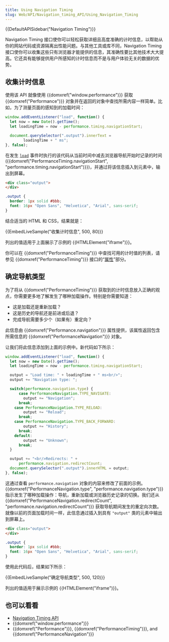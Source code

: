 ```yaml
---
title: Using Navigation Timing
slug: Web/API/Navigation_timing_API/Using_Navigation_Timing
---
```


{{DefaultAPISidebar("Navigation Timing")}}

Navigation Timing 接口使你可以轻松获取详细且高度准确的计时信息，以帮助从你的网站代码或资源隔离出性能问题。与其他工具或库不同，Navigation Timing 接口使你可以收集这些只有浏览器才能提供的信息，其准确性要比其他技术大大提高。它还具有能够提供用户所感知的计时信息而不是与用户体验无关的数据的优势。

## 收集计时信息

使用该 API 就像使用 {{domxref("window.performance")}} 获取 {{domxref("Performance")}} 对象并在返回的对象中查找所需内容一样简单。比如，为了测量页面的感知到的加载时间：

```js
window.addEventListener("load", function() {
  let now = new Date().getTime();
  let loadingTime = now - performance.timing.navigationStart;

  document.querySelector(".output").innerText =
        loadingTime + " ms";
}, false);
```

在发生 [`load`](/zh-CN/docs/Web/API/Window/load_event) 事件时执行的该代码从当前时间中减去浏览器导航开始时记录的时间 ({{domxref("PerformanceTiming.navigationStart", "performance.timing.navigationStart")}})，并通过将该信息插入到元素中，输出到屏幕。

```html hidden
<div class="output">
</div>
```

```css hidden
.output {
  border: 1px solid #bbb;
  font: 16px "Open Sans", "Helvetica", "Arial", sans-serif;
}
```

结合适当的 HTML 和 CSS，结果就是：

{{EmbedLiveSample("收集计时信息", 500, 80)}}

列出的值适用于上面展示了示例的 {{HTMLElement("iframe")}}。

你可以在 {{domxref("PerformanceTiming")}} 中查找可用的计时值的列表，请参见 {{domxref("PerformanceTiming")}} 接口的“[属性](/zh-CN/docs/Web/API/PerformanceTiming)”部分。

## 确定导航类型

为了将从 {{domxref("PerformanceTiming")}} 获取到的计时信息放入正确的观点，你需要更多地了解发生了哪种加载操作。特别是你需要知道：

- 这是加载还是重新加载？
- 这是历史的导航还是前进或后退？
- 完成导航需要多少个（如果有）重定向？

此信息由 {{domxref("Performance.navigation")}} 属性提供，该属性返回包含所需信息的 {{domxref("PerformanceNavigation")}} 对象。

让我们将此信息添加到上面的示例中。新代码如下所示：

```js
window.addEventListener("load", function() {
  let now = new Date().getTime();
  let loadingTime = now - performance.timing.navigationStart;

  output = "Load time: " + loadingTime + " ms<br/>";
  output += "Navigation type: ";

  switch(performance.navigation.type) {
      case PerformanceNavigation.TYPE_NAVIGATE:
        output += "Navigation";
      break;
    case PerformanceNavigation.TYPE_RELOAD:
        output += "Reload";
      break;
    case PerformanceNavigation.TYPE_BACK_FORWARD:
        output += "History";
      break;
    default:
        output += "Unknown";
      break;
  }

  output += "<br/>Redirects: " +
      performance.navigation.redirectCount;
  document.querySelector(".output").innerHTML = output;
}, false);
```

这通过查看 `performance.navigation` 对象的内容来修改了前面的示例。{{domxref("PerformanceNavigation.type", "performance.navigation.type")}} 指示发生了哪种加载操作：导航，重新加载或浏览器历史记录的切换。我们还从 {{domxref("PerformanceNavigation.redirectCount", "performance.navigation.redirectCount")}} 获取导航期间发生的重定向次数。就像以前的页面加载时间一样，此信息通过插入到具有 `"output"` 类的元素中输出到屏幕上。

```html hidden
<div class="output">
</div>
```

```css hidden
.output {
  border: 1px solid #bbb;
  font: 16px "Open Sans", "Helvetica", "Arial", sans-serif;
}
```

使用此代码后，结果如下所示：

{{EmbedLiveSample("确定导航类型", 500, 120)}}

列出的值适用于展示示例的 {{HTMLElement("iframe")}}。

## 也可以看看

- [Navigation Timing API](/zh-CN/docs/Web/API/Navigation_timing_API)
- {{domxref("window.performance")}}
- {{domxref("Performance")}}, {{domxref("PerformanceTiming")}}, and {{domxref("PerformanceNavigation")}}
